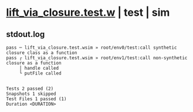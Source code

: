 # [lift_via_closure.test.w](../../../../../examples/tests/valid/lift_via_closure.test.w) | test | sim

## stdout.log
```log
pass ─ lift_via_closure.test.wsim » root/env0/test:call synthetic closure class as a function
pass ┌ lift_via_closure.test.wsim » root/env1/test:call non-synthetic closure as a function  
     │ handle called
     └ putFile called
 
 
Tests 2 passed (2)
Snapshots 1 skipped
Test Files 1 passed (1)
Duration <DURATION>
```

